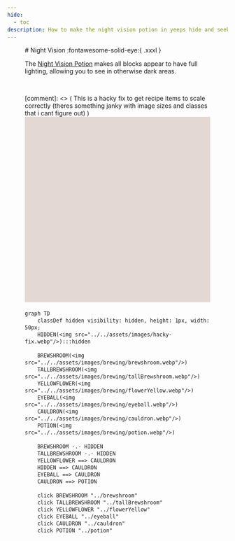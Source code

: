 ```yaml
---
hide:
  - toc
description: How to make the night vision potion in yeeps hide and seek
---
```

<figure markdown="1">
# Night Vision
:fontawesome-solid-eye:{ .xxxl }

The [Night Vision Potion](../brewing/nightVision.md) makes all blocks appear to have full lighting, allowing you to see in otherwise dark areas.

<br />

[comment]: <> ( This is a hacky fix to get recipe items to scale correctly (theres something janky with image sizes and classes that i cant figure out) )
<img src="../../assets/images/hacky-fix.webp" class="item-image hidden janky-fix">

```mermaid
graph TD
    classDef hidden visibility: hidden, height: 1px, width: 50px;
    HIDDEN(<img src="../../assets/images/hacky-fix.webp"/>):::hidden

    BREWSHROOM(<img src="../../assets/images/brewing/brewshroom.webp"/>)
    TALLBREWSHROOM(<img src="../../assets/images/brewing/tallBrewshroom.webp"/>)
    YELLOWFLOWER(<img src="../../assets/images/brewing/flowerYellow.webp"/>)
    EYEBALL(<img src="../../assets/images/brewing/eyeball.webp"/>)
    CAULDRON(<img src="../../assets/images/brewing/cauldron.webp"/>)
    POTION(<img src="../../assets/images/brewing/potion.webp"/>)

    BREWSHROOM -.- HIDDEN
    TALLBREWSHROOM -.- HIDDEN
    YELLOWFLOWER ==> CAULDRON
    HIDDEN ==> CAULDRON
    EYEBALL ==> CAULDRON
    CAULDRON ==> POTION

    click BREWSHROOM "../brewshroom"
    click TALLBREWSHROOM "../tallBrewshroom"
    click YELLOWFLOWER "../flowerYellow"
    click EYEBALL "../eyeball"
    click CAULDRON "../cauldron"
    click POTION "../potion"
```
</figure>